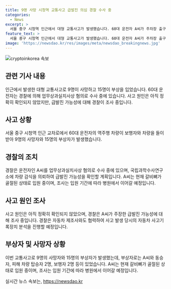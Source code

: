 ```yaml
---
title: 9명 사망 시청역 교통사고 급발진 의심 경찰 수사 중
categories:
  - News
excerpt: >
  서울 중구 시청역 인근에서 대형 교통사고가 발생했습니다. 60대 운전자 A씨가 주차장 출구에서 급가속해 역주행하며 보행자와 차량을 들이받았고, 사망자 9명과 부상자 6명을 낸 것으로 파악됐습니다. A씨는 경찰에 의해 교통사고 처리 특례법 위반 혐의로 입건됐으며, 사고 원인은 급발진 가능성 등 아직 조사 중입니다. A씨는 현재 입원 중이며, 의사 소견을 들은 뒤 조사가 이어질 예정입니다.
feature_text: >
  서울 중구 시청역 인근에서 대형 교통사고가 발생했습니다. 60대 운전자 A씨가 주차장 출구에서 급가속해 역주행하며 보행자와 차량을 들이받았고, 사망자 9명과 부상자 6명을 낸 것으로 파악됐습니다. A씨는 경찰에 의해 교통사고 처리 특례법 위반 혐의로 입건됐으며, 사고 원인은 급발진 가능성 등 아직 조사 중입니다. A씨는 현재 입원 중이며, 의사 소견을 들은 뒤 조사가 이어질 예정입니다.
image: 'https://newsdao.kr/res/images/meta/newsdao_breakingnews.jpg'
---
```


<p><img src="https://newsdao.kr/res/images/meta/newsdao_breakingnews.jpg" alt="cryptoinkorea 속보" /></p>

<h2 data-ke-size="size26">관련 기사 내용</h2>

<p data-ke-size="size16">인근에서 발생한 대형 교통사고로 9명이 사망하고 15명이 부상을 입었습니다. 60대 운전자는 경찰에 의해 업무상과실치사상 혐의로 수사 중에 있습니다. 사고 원인은 아직 정확히 확인되지 않았지만, 급발진 가능성에 대해 경찰이 조사 중입니다.</p>

<h2 data-ke-size="size26">사고 상황</h2>

<p data-ke-size="size16">서울 중구 시청역 인근 교차로에서 60대 운전자의 역주행 차량이 보행자와 차량을 들이받아 9명의 사망자와 15명의 부상자가 발생했습니다.</p>

<h2 data-ke-size="size26">경찰의 조치</h2>

<p data-ke-size="size16">경찰은 운전자인 A씨를 업무상과실치사상 혐의로 수사 중에 있으며, 국립과학수사연구소에 차량 감식을 의뢰하여 급발진 가능성을 확인할 계획입니다. A씨는 현재 갈비뼈가 골절된 상태로 입원 중이며, 조사는 입원 기간에 따라 병원에서 이어갈 예정입니다.</p>

<h2 data-ke-size="size26">사고 원인 조사</h2>

<p data-ke-size="size16">사고 원인은 아직 정확히 확인되지 않았으며, 경찰은 A씨가 주장한 급발진 가능성에 대해 조사 중입니다. 경찰은 자동차 제조사와도 협력하여 사고 발생 당시의 자동차 사고기록장치 분석을 진행할 예정입니다.</p>

<h2 data-ke-size="size26">부상자 및 사망자 상황</h2>

<p data-ke-size="size16">이번 교통사고로 9명의 사망자와 15명의 부상자가 발생했는데, 부상자로는 A씨와 동승자, 피해 차량 탑승자 2명, 보행자 2명 등이 있었습니다. A씨는 현재 갈비뼈가 골절된 상태로 입원 중이며, 조사는 입원 기간에 따라 병원에서 이어갈 예정입니다.</p>
실시간 뉴스 속보는, <a href="https://newsdao.kr" rel="dofollow">https://newsdao.kr</a>


